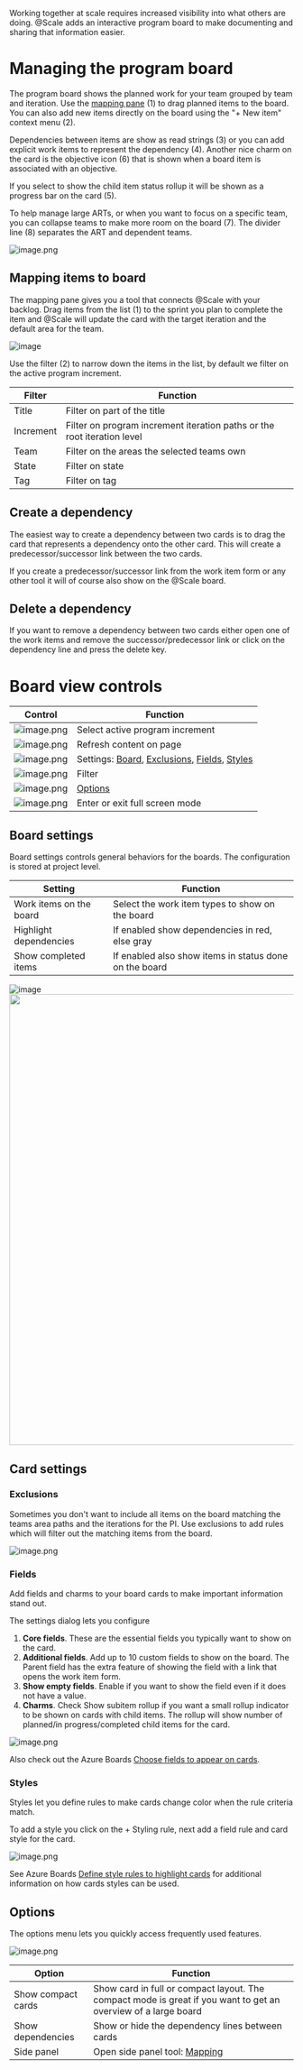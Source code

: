 Working together at scale requires increased visibility into what others are doing. @Scale adds an interactive program board to make documenting and sharing that information easier. 

# Managing the program board

The program board shows the planned work for your team grouped by team and iteration. Use the [mapping pane](#mapping-items-to-board) (1) to drag planned items to the board. You can also add new items directly on the board using the "+ New item" context menu (2). 

Dependencies between items are show as read strings (3) or you can add explicit work items to represent the dependency (4). Another nice charm on the card is the objective icon (6) that is shown when a board item is associated with an objective.

If you select to show the child item status rollup it will be shown as a progress bar on the card (5). 

To help manage large ARTs, or when you want to focus on a specific team, you can collapse teams to make more room on the board (7). The divider line (8) separates the ART and dependent teams.

![image.png](/docs/.attachments/image-dc891003-1929-4005-86fb-d6c796bd8c22.png)

## Mapping items to board

The mapping pane gives you a tool that connects @Scale with your backlog. Drag items from the list (1) to the sprint you plan to complete the item and @Scale will update the card with the target iteration and the default area for the team. 

![image](https://user-images.githubusercontent.com/7904771/122994532-de270e00-d3a8-11eb-84fd-1122e8c2d51f.png)

Use the filter (2) to narrow down the items in the list, by default we filter on the active program increment.

| **Filter** | **Function** |
|---|---|
| Title | Filter on part of the title |
| Increment | Filter on program increment iteration paths or the root iteration level |
| Team | Filter on the areas the selected teams own |
| State | Filter on state |
| Tag | Filter on tag |

## Create a dependency

The easiest way to create a dependency between two cards is to drag the card that represents a dependency onto the other card. This will create a predecessor/successor link between the two cards.

If you create a predecessor/successor link from the work item form or any other tool it will of course also show on the @Scale board.

## Delete a dependency

If you want to remove a dependency between two cards either open one of the work items and remove the successor/predecessor link or click on the dependency line and press the delete key.

# Board view controls

| **Control** | **Function** |
|---|---|
| ![image.png](/docs/.attachments/image-4e95335d-c334-4344-a917-3250b39f98fb.png) | Select active program increment |
| ![image.png](/docs/.attachments/image-58e02360-f706-4d54-b513-c95394e04ee9.png) | Refresh content on page |
| ![image.png](/docs/.attachments/image-4d4aeaa2-efb7-4e21-9cfc-854e997d03ce.png) | Settings: [Board](#board-settings), [Exclusions](#exclusions), [Fields](#fields), [Styles](#styles) |
| ![image.png](/docs/.attachments/image-00d419df-cc66-42a6-b982-52171260bf8a.png) | Filter |
| ![image.png](/docs/.attachments/image-d2b2e0d4-a38b-4635-af19-b7578759ef1c.png) | [Options](#options) |
| ![image.png](/docs/.attachments/image-9e9e362c-248f-49d9-a2b2-03962629a97c.png) | Enter or exit full screen mode |

## Board settings

Board settings controls general behaviors for the boards. The configuration is stored at project level.

| **Setting** | **Function** |
|---|---|
| Work items on the board | Select the work item types to show on the board |
| Highlight dependencies | If enabled show dependencies in red, else gray |
| Show completed items | If enabled also show items in status done on the board |

![image](https://user-images.githubusercontent.com/83336871/128831696-10350084-fecb-4938-aba9-d6b8f68c6f83.png)
<kbd><img src="https://user-images.githubusercontent.com/83336871/153345237-8805484e-f6d2-4b46-8cfb-ae8b478a1e44.png" width="800"></kbd>


## Card settings

### Exclusions

Sometimes you don't want to include all items on the board matching the teams area paths and the iterations for the PI. Use exclusions to add rules which will filter out the matching items from the board.

![image.png](/docs/.attachments/image-986451ac-a4bf-48c3-820a-b872e893d23f.png)

### Fields

Add fields and charms to your board cards to make important information stand out.

The settings dialog lets you configure

1. **Core fields**. These are the essential fields you typically want to show on the card.
2. **Additional fields**. Add up to 10 custom fields to show on the board. The Parent field has the extra feature of showing the field with a link that opens the work item form.
3. **Show empty fields**. Enable if you want to show the field even if it does not have a value.
4. **Charms**. Check Show subitem rollup if you want a small rollup indicator to be shown on cards with child items. The rollup will show number of planned/in progress/completed child items for the card.

![image.png](/docs/.attachments/image-f709cec4-4652-4b56-9de7-117ad1c06fdf.png)

Also check out the Azure Boards [Choose fields to appear on cards](https://docs.microsoft.com/en-us/azure/devops/boards/boards/customize-cards?view=azure-devops#fields).

### Styles

Styles let you define rules to make cards change color when the rule criteria match.

To add a style you click on the + Styling rule, next add a field rule and card style for the card.

![image.png](/docs/.attachments/image-5714c592-0e2d-4d97-a090-01e52a0ed23a.png)

See Azure Boards [Define style rules to highlight cards](https://docs.microsoft.com/en-us/azure/devops/boards/boards/customize-cards?view=azure-devops#define-style-rules-to-highlight-cards) for additional information on how cards styles can be used.

## Options

The options menu lets you quickly access frequently used features.

![image.png](/docs/.attachments/image-a51ac158-ad7f-4221-9b50-f3e3c911de20.png)

| **Option** | **Function** |
|---|---|
| Show compact cards | Show card in full or compact layout. The compact mode is great if you want to get an overview of a large board |
| Show dependencies | Show or hide the dependency lines between cards |
| Side panel | Open side panel tool: [Mapping](#mapping-items-to-board) |
